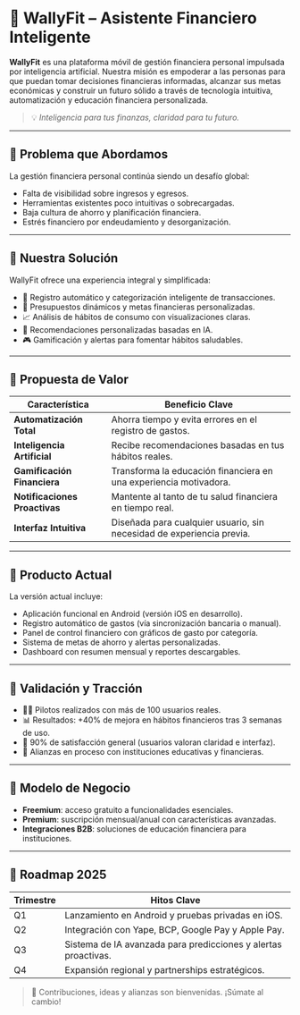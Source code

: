# 💼 WallyFit – Asistente Financiero Inteligente

**WallyFit** es una plataforma móvil de gestión financiera personal impulsada por inteligencia artificial. Nuestra misión es empoderar a las personas para que puedan tomar decisiones financieras informadas, alcanzar sus metas económicas y construir un futuro sólido a través de tecnología intuitiva, automatización y educación financiera personalizada.

> 💡 *Inteligencia para tus finanzas, claridad para tu futuro.*

---

## 🧩 Problema que Abordamos

La gestión financiera personal continúa siendo un desafío global:

- Falta de visibilidad sobre ingresos y egresos.
- Herramientas existentes poco intuitivas o sobrecargadas.
- Baja cultura de ahorro y planificación financiera.
- Estrés financiero por endeudamiento y desorganización.

---

## 🧠 Nuestra Solución

WallyFit ofrece una experiencia integral y simplificada:

- 📲 Registro automático y categorización inteligente de transacciones.
- 🎯 Presupuestos dinámicos y metas financieras personalizadas.
- 📈 Análisis de hábitos de consumo con visualizaciones claras.
- 🧾 Recomendaciones personalizadas basadas en IA.
- 🎮 Gamificación y alertas para fomentar hábitos saludables.

---

## 💎 Propuesta de Valor

| Característica            | Beneficio Clave                                               |
|---------------------------|---------------------------------------------------------------|
| **Automatización Total**  | Ahorra tiempo y evita errores en el registro de gastos.       |
| **Inteligencia Artificial** | Recibe recomendaciones basadas en tus hábitos reales.         |
| **Gamificación Financiera** | Transforma la educación financiera en una experiencia motivadora. |
| **Notificaciones Proactivas** | Mantente al tanto de tu salud financiera en tiempo real.        |
| **Interfaz Intuitiva**     | Diseñada para cualquier usuario, sin necesidad de experiencia previa. |

---

## 📱 Producto Actual

La versión actual incluye:

- Aplicación funcional en Android (versión iOS en desarrollo).
- Registro automático de gastos (vía sincronización bancaria o manual).
- Panel de control financiero con gráficos de gasto por categoría.
- Sistema de metas de ahorro y alertas personalizadas.
- Dashboard con resumen mensual y reportes descargables.

---

## 🧪 Validación y Tracción

- 🧑‍🏫 Pilotos realizados con más de 100 usuarios reales.
- 📊 Resultados: +40% de mejora en hábitos financieros tras 3 semanas de uso.
- 🔁 90% de satisfacción general (usuarios valoran claridad e interfaz).
- 🤝 Alianzas en proceso con instituciones educativas y financieras.

---

## 💸 Modelo de Negocio

- **Freemium**: acceso gratuito a funcionalidades esenciales.
- **Premium**: suscripción mensual/anual con características avanzadas.
- **Integraciones B2B**: soluciones de educación financiera para instituciones.

---

## 📍 Roadmap 2025

| Trimestre | Hitos Clave |
|-----------|-------------|
| Q1        | Lanzamiento en Android y pruebas privadas en iOS. |
| Q2        | Integración con Yape, BCP, Google Pay y Apple Pay. |
| Q3        | Sistema de IA avanzada para predicciones y alertas proactivas. |
| Q4        | Expansión regional y partnerships estratégicos. |

> 🙌 Contribuciones, ideas y alianzas son bienvenidas. ¡Súmate al cambio!

